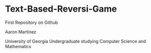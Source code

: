 # Text-Based-Reversi-Game

First Repository on Github

Aaron Martinez

University of Georgia Undergraduate studying Computer Science and Mathematics
